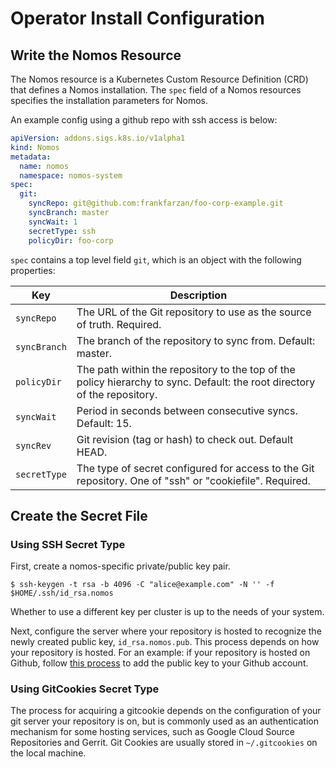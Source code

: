 # Operator Install Configuration

## Write the Nomos Resource
The Nomos resource is a Kubernetes Custom Resource Definition (CRD) that defines a Nomos installation. The `spec` field of a Nomos resources specifies the installation parameters for Nomos.

An example config using a github repo with ssh access is below:
```yaml
apiVersion: addons.sigs.k8s.io/v1alpha1
kind: Nomos
metadata:
  name: nomos
  namespace: nomos-system
spec:
  git:
    syncRepo: git@github.com:frankfarzan/foo-corp-example.git
    syncBranch: master
    syncWait: 1
    secretType: ssh
    policyDir: foo-corp
```

`spec` contains a top level field `git`, which is an object with the following properties:

Key                  | Description
-------------------- | -----------
`syncRepo`             | The URL of the Git repository to use as the source of truth. Required.
`syncBranch`           | The branch of the repository to sync from. Default: master.
`policyDir`           | The path within the repository to the top of the policy hierarchy to sync. Default: the root directory of the repository.
`syncWait`           | Period in seconds between consecutive syncs.  Default: 15.
`syncRev`           | Git revision (tag or hash) to check out. Default HEAD.
`secretType`           | The type of secret configured for access to the Git repository. One of "ssh" or "cookiefile". Required.


## Create the Secret File

### Using SSH Secret Type
First, create a nomos-specific private/public key pair.
```console
$ ssh-keygen -t rsa -b 4096 -C "alice@example.com" -N '' -f $HOME/.ssh/id_rsa.nomos
```
Whether to use a different key per cluster is up to the needs of your system.

Next, configure the server where your repository is hosted to recognize the newly created public key, `id_rsa.nomos.pub`. This process depends on how your repository is hosted. For an example: if your repository is hosted on Github, follow [this process](https://help.github.com/articles/adding-a-new-ssh-key-to-your-github-account/) to add the public key to your Github account.

### Using GitCookies Secret Type
The process for acquiring a gitcookie depends on the configuration of your git server your repository is on, but is commonly used as an authentication mechanism for some hosting services, such as Google Cloud Source Repositories and Gerrit. Git Cookies are usually stored in `~/.gitcookies` on the local machine.
